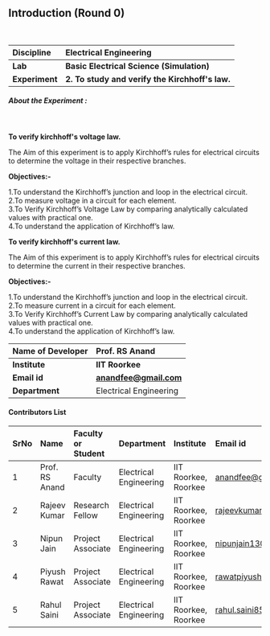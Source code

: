 ## Introduction (Round 0)

<br>

<b>Discipline | <b> Electrical Engineering
:--|:--|
<b> Lab | <b> Basic Electrical Science (Simulation)
<b> Experiment|     <b>2. To study and verify the Kirchhoff's law.
<h5> About the Experiment : </h5> <br>

<b> To verify kirchhoff's voltage law.</b>

The Aim of this experiment is to apply Kirchhoff’s rules for electrical circuits to determine the voltage in their respective branches.<br>

 <b>Objectives:- </b><br>

1.To understand the Kirchhoff’s junction and loop in the electrical circuit.<br>
2.To measure voltage in a circuit for each element.<br>
3.To Verify Kirchhoff’s Voltage Law by comparing analytically calculated values with practical one.<br>
4.To understand the application of Kirchhoff’s law.

<b>To verify kirchhoff's current law.</b><br>

The Aim of this experiment is to apply Kirchhoff’s rules for electrical circuits to determine the current in their respective branches.  <br>

<b> Objectives:- </b><br>

1.To understand the Kirchhoff’s junction and loop in the electrical circuit. <br>
2.To measure current in a circuit for each element.<br>
3.To Verify Kirchhoff’s Current Law by comparing analytically calculated values with practical one.<br>
4.To understand the application of Kirchhoff’s law.

<b>Name of Developer | <b> Prof. RS Anand
:--|:--|
<b> Institute | <b> IIT Roorkee
<b> Email id|     <b> anandfee@gmail.com
<b> Department | Electrical Engineering

#### Contributors List

SrNo | Name | Faculty or Student | Department| Institute | Email id
:--|:--|:--|:--|:--|:--|
1 | Prof. RS Anand | Faculty | Electrical Engineering | IIT Roorkee, Roorkee | anandfee@gmail.com
2 | Rajeev Kumar | Research Fellow | Electrical Engineering | IIT Roorkee, Roorkee | rajeevkumar.rke@gmail.com
3 | Nipun Jain | Project Associate | Electrical Engineering | IIT Roorkee, Roorkee | nipunjain1305@gmail.com
4 | Piyush Rawat | Project Associate | Electrical Engineering | IIT Roorkee, Roorkee | rawatpiyush72@gmail.com
5 | Rahul Saini | Project Associate | Electrical Engineering | IIT Roorkee, Roorkee | rahul.saini8599@gmail.com

<br>
